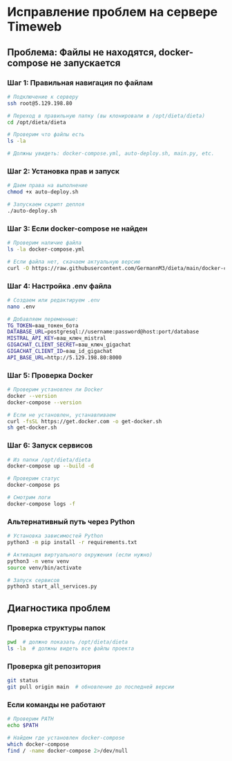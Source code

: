 # Исправление проблем на сервере Timeweb

## Проблема: Файлы не находятся, docker-compose не запускается

### Шаг 1: Правильная навигация по файлам
```bash
# Подключение к серверу
ssh root@5.129.198.80

# Переход в правильную папку (вы клонировали в /opt/dieta/dieta)
cd /opt/dieta/dieta

# Проверим что файлы есть
ls -la

# Должны увидеть: docker-compose.yml, auto-deploy.sh, main.py, etc.
```

### Шаг 2: Установка прав и запуск
```bash
# Даем права на выполнение
chmod +x auto-deploy.sh

# Запускаем скрипт деплоя
./auto-deploy.sh
```

### Шаг 3: Если docker-compose не найден
```bash
# Проверим наличие файла
ls -la docker-compose.yml

# Если файла нет, скачаем актуальную версию
curl -O https://raw.githubusercontent.com/GermannM3/dieta/main/docker-compose.yml
```

### Шаг 4: Настройка .env файла
```bash
# Создаем или редактируем .env
nano .env

# Добавляем переменные:
TG_TOKEN=ваш_токен_бота
DATABASE_URL=postgresql://username:password@host:port/database
MISTRAL_API_KEY=ваш_ключ_mistral
GIGACHAT_CLIENT_SECRET=ваш_ключ_gigachat
GIGACHAT_CLIENT_ID=ваш_id_gigachat
API_BASE_URL=http://5.129.198.80:8000
```

### Шаг 5: Проверка Docker
```bash
# Проверим установлен ли Docker
docker --version
docker-compose --version

# Если не установлен, устанавливаем
curl -fsSL https://get.docker.com -o get-docker.sh
sh get-docker.sh
```

### Шаг 6: Запуск сервисов
```bash
# Из папки /opt/dieta/dieta
docker-compose up --build -d

# Проверим статус
docker-compose ps

# Смотрим логи
docker-compose logs -f
```

### Альтернативный путь через Python
```bash
# Установка зависимостей Python
python3 -m pip install -r requirements.txt

# Активация виртуального окружения (если нужно)
python3 -m venv venv
source venv/bin/activate

# Запуск сервисов
python3 start_all_services.py
```

## Диагностика проблем

### Проверка структуры папок
```bash
pwd  # должно показать /opt/dieta/dieta
ls -la  # должны видеть все файлы проекта
```

### Проверка git репозитория
```bash
git status
git pull origin main  # обновление до последней версии
```

### Если команды не работают
```bash
# Проверим PATH
echo $PATH

# Найдем где установлен docker-compose
which docker-compose
find / -name docker-compose 2>/dev/null
``` 